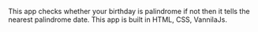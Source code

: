 This app checks whether your birthday is palindrome if not then it tells the nearest palindrome date.
This app is built in HTML, CSS, VannilaJs.
